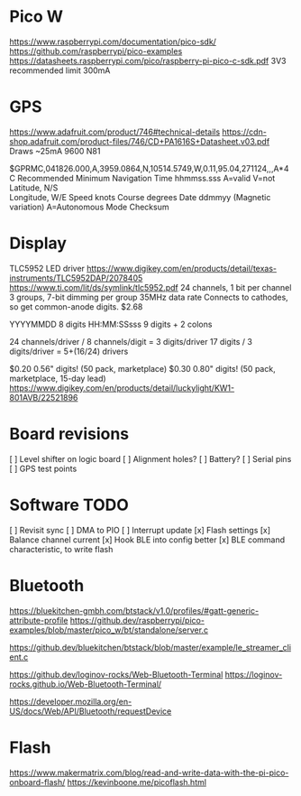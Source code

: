 Pico W
======
https://www.raspberrypi.com/documentation/pico-sdk/
https://github.com/raspberrypi/pico-examples
https://datasheets.raspberrypi.com/pico/raspberry-pi-pico-c-sdk.pdf
3V3 recommended limit 300mA


GPS
===
https://www.adafruit.com/product/746#technical-details
https://cdn-shop.adafruit.com/product-files/746/CD+PA1616S+Datasheet.v03.pdf
Draws ~25mA
9600 N81

$GPRMC,041826.000,A,3959.0864,N,10514.5749,W,0.11,95.04,271124,,,A*4C
Recommended Minimum Navigation
    Time hhmmss.sss
    A=valid V=not 
    Latitude,  N/S            
    Longitude, W/E
    Speed knots
    Course degrees
    Date ddmmyy
    (Magnetic variation)
    A=Autonomous Mode
    Checksum


Display
=======
TLC5952 LED driver
https://www.digikey.com/en/products/detail/texas-instruments/TLC5952DAP/2078405
https://www.ti.com/lit/ds/symlink/tlc5952.pdf
24 channels, 1 bit per channel
3 groups, 7-bit dimming per group
35MHz data rate
Connects to cathodes, so get common-anode digits.
$2.68

  YYYYMMDD    8 digits
HH:MM:SSsss   9 digits + 2 colons

24 channels/driver / 8 channels/digit = 3 digits/driver
17 digits / 3 digits/driver = 5+(16/24) drivers

$0.20 0.56" digits!  (50 pack, marketplace)
$0.30 0.80" digits!  (50 pack, marketplace, 15-day lead)
https://www.digikey.com/en/products/detail/luckylight/KW1-801AVB/22521896


Board revisions
===============
[ ] Level shifter on logic board
[ ] Alignment holes?
[ ] Battery?
[ ] Serial pins
[ ] GPS test points


Software TODO
=============
[ ] Revisit sync
[ ] DMA to PIO
[ ] Interrupt update
[x] Flash settings
[x] Balance channel current
[x] Hook BLE into config better
[x] BLE command characteristic, to write flash


Bluetooth
=========
https://bluekitchen-gmbh.com/btstack/v1.0/profiles/#gatt-generic-attribute-profile
https://github.dev/raspberrypi/pico-examples/blob/master/pico_w/bt/standalone/server.c

https://github.dev/bluekitchen/btstack/blob/master/example/le_streamer_client.c

https://github.dev/loginov-rocks/Web-Bluetooth-Terminal
https://loginov-rocks.github.io/Web-Bluetooth-Terminal/

https://developer.mozilla.org/en-US/docs/Web/API/Bluetooth/requestDevice


Flash
=====
https://www.makermatrix.com/blog/read-and-write-data-with-the-pi-pico-onboard-flash/
https://kevinboone.me/picoflash.html